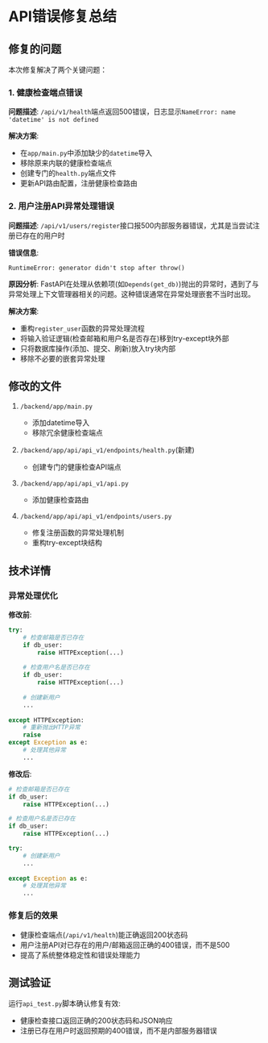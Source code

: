 # API错误修复总结

## 修复的问题

本次修复解决了两个关键问题：

### 1. 健康检查端点错误
**问题描述**: `/api/v1/health`端点返回500错误，日志显示`NameError: name 'datetime' is not defined`

**解决方案**:
- 在`app/main.py`中添加缺少的`datetime`导入
- 移除原来内联的健康检查端点
- 创建专门的`health.py`端点文件
- 更新API路由配置，注册健康检查路由

### 2. 用户注册API异常处理错误
**问题描述**: `/api/v1/users/register`接口报500内部服务器错误，尤其是当尝试注册已存在的用户时

**错误信息**:
```
RuntimeError: generator didn't stop after throw()
```

**原因分析**:
FastAPI在处理从依赖项(如`Depends(get_db)`)抛出的异常时，遇到了与异常处理上下文管理器相关的问题。这种错误通常在异常处理嵌套不当时出现。

**解决方案**:
- 重构`register_user`函数的异常处理流程
- 将输入验证逻辑(检查邮箱和用户名是否存在)移到try-except块外部
- 只将数据库操作(添加、提交、刷新)放入try块内部
- 移除不必要的嵌套异常处理

## 修改的文件

1. `/backend/app/main.py`
   - 添加datetime导入
   - 移除冗余健康检查端点

2. `/backend/app/api/api_v1/endpoints/health.py`(新建)
   - 创建专门的健康检查API端点

3. `/backend/app/api/api_v1/api.py` 
   - 添加健康检查路由

4. `/backend/app/api/api_v1/endpoints/users.py`
   - 修复注册函数的异常处理机制
   - 重构try-except块结构

## 技术详情

### 异常处理优化

**修改前**:
```python
try:
    # 检查邮箱是否已存在
    if db_user:
        raise HTTPException(...)
    
    # 检查用户名是否已存在
    if db_user:
        raise HTTPException(...)
    
    # 创建新用户
    ...
    
except HTTPException:
    # 重新抛出HTTP异常
    raise
except Exception as e:
    # 处理其他异常
    ...
```

**修改后**:
```python
# 检查邮箱是否已存在
if db_user:
    raise HTTPException(...)

# 检查用户名是否已存在
if db_user:
    raise HTTPException(...)

try:
    # 创建新用户
    ...
    
except Exception as e:
    # 处理其他异常
    ...
```

### 修复后的效果

- 健康检查端点(`/api/v1/health`)能正确返回200状态码
- 用户注册API对已存在的用户/邮箱返回正确的400错误，而不是500
- 提高了系统整体稳定性和错误处理能力

## 测试验证

运行`api_test.py`脚本确认修复有效:
- 健康检查接口返回正确的200状态码和JSON响应
- 注册已存在用户时返回预期的400错误，而不是内部服务器错误 
